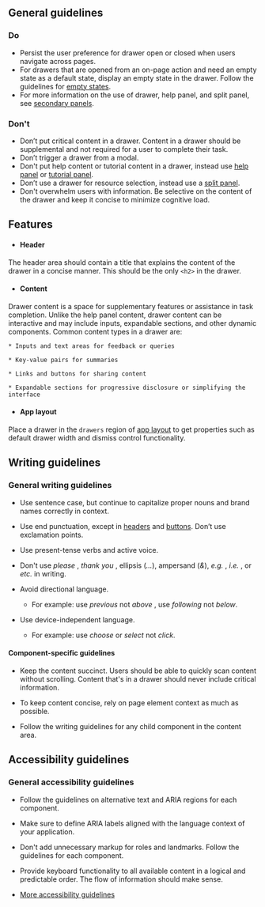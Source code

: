 ## General guidelines

### Do

  * Persist the user preference for drawer open or closed when users navigate across pages.
  * For drawers that are opened from an on-page action and need an empty state as a default state, display an empty state in the drawer. Follow the guidelines for [empty states](/patterns/general/empty-states/).
  * For more information on the use of drawer, help panel, and split panel, see [secondary panels](/patterns/general/secondary-panels/).



### Don't

  * Don’t put critical content in a drawer. Content in a drawer should be supplemental and not required for a user to complete their task.
  * Don’t trigger a drawer from a modal.
  * Don't put help content or tutorial content in a drawer, instead use [help panel](/components/help-panel/) or [tutorial panel](/components/tutorial-panel/).
  * Don’t use a drawer for resource selection, instead use a [split panel](/components/split-panel/).
  * Don't overwhelm users with information. Be selective on the content of the drawer and keep it concise to minimize cognitive load.



## Features

  * #### Header

The header area should contain a title that explains the content of the drawer in a concise manner. This should be the only `<h2>` in the drawer.

  * #### Content

Drawer content is a space for supplementary features or assistance in task completion. Unlike the help panel content, drawer content can be interactive and may include inputs, expandable sections, and other dynamic components. Common content types in a drawer are:

    * Inputs and text areas for feedback or queries

    * Key-value pairs for summaries

    * Links and buttons for sharing content

    * Expandable sections for progressive disclosure or simplifying the interface

  * #### App layout

Place a drawer in the `drawers` region of [app layout](/components/app-layout/) to get properties such as default drawer width and dismiss control functionality.




## Writing guidelines

### General writing guidelines

  * Use sentence case, but continue to capitalize proper nouns and brand names correctly in context.

  * Use end punctuation, except in [headers](/components/header/?tabId=usage) and [buttons](/components/button/?tabId=usage). Don’t use exclamation points.

  * Use present-tense verbs and active voice.

  * Don't use _please_ , _thank you_ , ellipsis (_..._), ampersand (_&_), _e.g._ , _i.e._ , or _etc._ in writing.

  * Avoid directional language.

    * For example: use _previous_ not _above_ , use _following_ not _below_.

  * Use device-independent language.

    * For example: use _choose_ or _select_ not _click_.




#### Component-specific guidelines

  * Keep the content succinct. Users should be able to quickly scan content without scrolling. Content that's in a drawer should never include critical information.

  * To keep content concise, rely on page element context as much as possible.

  * Follow the writing guidelines for any child component in the content area.




## Accessibility guidelines

### General accessibility guidelines

  * Follow the guidelines on alternative text and ARIA regions for each component.

  * Make sure to define ARIA labels aligned with the language context of your application.

  * Don't add unnecessary markup for roles and landmarks. Follow the guidelines for each component.

  * Provide keyboard functionality to all available content in a logical and predictable order. The flow of information should make sense.

  * [More accessibility guidelines](/foundation/core-principles/accessibility/)



